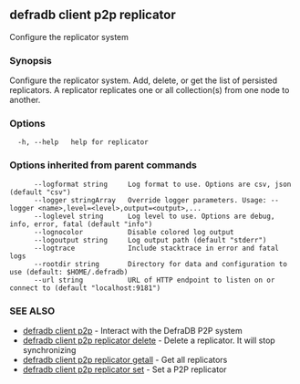 ## defradb client p2p replicator

Configure the replicator system

### Synopsis

Configure the replicator system. Add, delete, or get the list of persisted replicators.
A replicator replicates one or all collection(s) from one node to another.

### Options

```
  -h, --help   help for replicator
```

### Options inherited from parent commands

```
      --logformat string     Log format to use. Options are csv, json (default "csv")
      --logger stringArray   Override logger parameters. Usage: --logger <name>,level=<level>,output=<output>,...
      --loglevel string      Log level to use. Options are debug, info, error, fatal (default "info")
      --lognocolor           Disable colored log output
      --logoutput string     Log output path (default "stderr")
      --logtrace             Include stacktrace in error and fatal logs
      --rootdir string       Directory for data and configuration to use (default: $HOME/.defradb)
      --url string           URL of HTTP endpoint to listen on or connect to (default "localhost:9181")
```

### SEE ALSO

* [defradb client p2p](defradb_client_p2p.md)	 - Interact with the DefraDB P2P system
* [defradb client p2p replicator delete](defradb_client_p2p_replicator_delete.md)	 - Delete a replicator. It will stop synchronizing
* [defradb client p2p replicator getall](defradb_client_p2p_replicator_getall.md)	 - Get all replicators
* [defradb client p2p replicator set](defradb_client_p2p_replicator_set.md)	 - Set a P2P replicator

